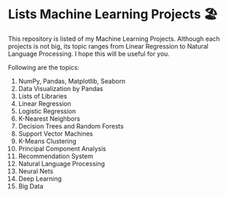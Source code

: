 # Lists Machine Learning Projects  🏖️

This repository is listed of my Machine Learning Projects. Although each projects is not big, its topic ranges from Linear Regression to Natural Language Processing. I hope this will be useful for you.

Following are the topics:


1.  NumPy, Pandas, Matplotlib, Seaborn
2.  Data Visualization by Pandas
3.  Lists of Libraries
4.  Linear Regression
5.  Logistic Regression
6.  K-Nearest Neighbors
7.  Decision Trees and Random Forests
8.  Support Vector Machines
9. K-Means Clustering
10. Principal Component Analysis
11. Recommendation System
12. Natural Language Processing
13. Neural Nets
14. Deep Learning
15. Big Data
